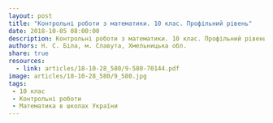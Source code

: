 ```yaml
---
layout: post
title: "Контрольні роботи з математики. 10 клас. Профільний рівень"
date: 2018-10-05 08:00:00
description: Контрольні роботи з математики. 10 клас. Профільний рівень
authors: Н. С. Біла, м. Славута, Хмельницька обл.
share: true
resources:
  - link: articles/18-10-28_580/9-580-70144.pdf
image: articles/18-10-28_580/9_580.jpg
tags:
 - 10 клас
 - Контрольні роботи
 - Математика в школах України
---
```

